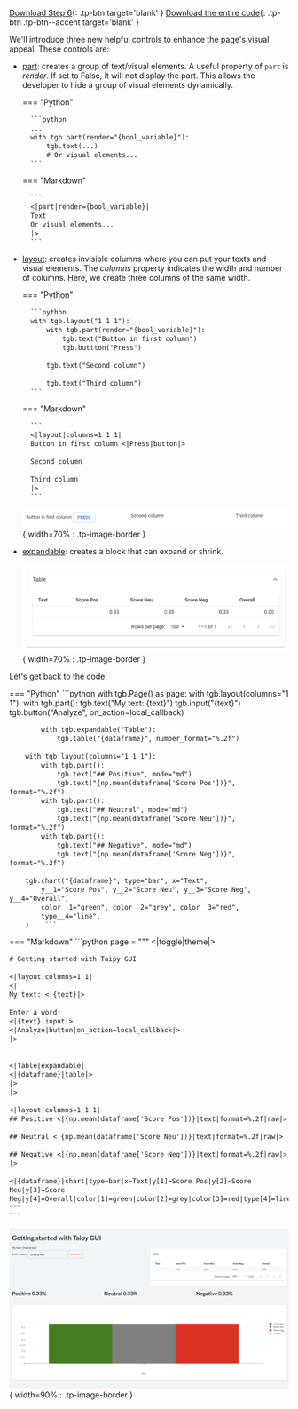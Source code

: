 [Download Step 6](./../src/step_06.zip){: .tp-btn target='blank' }
[Download the entire code](./../src/src.zip){: .tp-btn .tp-btn--accent target='blank' }


We'll introduce three new helpful controls to enhance the page's visual appeal. These controls are:

- [part](../../../../refmans/gui/viselements/generic/part.md): creates a group of text/visual elements.
    A useful property of `part` is *render*. If set to False, it will not display the part.
    This allows the developer to hide a group of visual elements dynamically.

    === "Python"

        ```python
        ...
        with tgb.part(render="{bool_variable}"):
            tgb.text(...)
            # Or visual elements...
        ```
    === "Markdown"

        ```
        <|part|render={bool_variable}|
        Text
        Or visual elements...
        |>
        ```

- [layout](../../../../refmans/gui/viselements/generic/layout.md): creates invisible columns where you
    can put your texts and visual elements. The *columns* property indicates the width and number
    of columns. Here, we create three columns of the same width.

    === "Python"

        ```python
        with tgb.layout("1 1 1"):
            with tgb.part(render="{bool_variable}"):
                tgb.text("Button in first column")
                tgb.buttton("Press")

            tgb.text("Second column")

            tgb.text("Third column")
        ```

    === "Markdown"

        ```
        <|layout|columns=1 1 1|
        Button in first column <|Press|button|>

        Second column

        Third column
        |>
        ```

    ![Layout](images/layout.png){ width=70% : .tp-image-border }


- [expandable](../../../../refmans/gui/viselements/generic/expandable.md): creates a block that can
    expand or shrink.

    ![expandable](images/expandable.png){ width=70% : .tp-image-border }


Let's get back to the code:

=== "Python"
    ```python
    with tgb.Page() as page:
        with tgb.layout(columns="1 1"):
            with tgb.part():
                tgb.text("My text: {text}")
                tgb.input("{text}")
                tgb.button("Analyze", on_action=local_callback)

            with tgb.expandable("Table"):
                tgb.table("{dataframe}", number_format="%.2f")

        with tgb.layout(columns="1 1 1"):
            with tgb.part():
                tgb.text("## Positive", mode="md")
                tgb.text("{np.mean(dataframe['Score Pos'])}", format="%.2f")
            with tgb.part():
                tgb.text("## Neutral", mode="md")
                tgb.text("{np.mean(dataframe['Score Neu'])}", format="%.2f")
            with tgb.part():
                tgb.text("## Negative", mode="md")
                tgb.text("{np.mean(dataframe['Score Neg'])}", format="%.2f")

        tgb.chart("{dataframe}", type="bar", x="Text",
            y__1="Score Pos", y__2="Score Neu", y__3="Score Neg", y__4="Overall",
            color__1="green", color__2="grey", color__3="red",
            type__4="line",
        )    ```
=== "Markdown"
    ```python
    page = """
    <|toggle|theme|>

    # Getting started with Taipy GUI

    <|layout|columns=1 1|
    <|
    My text: <|{text}|>

    Enter a word:
    <|{text}|input|>
    <|Analyze|button|on_action=local_callback|>
    |>


    <|Table|expandable|
    <|{dataframe}|table|>
    |>
    |>

    <|layout|columns=1 1 1|
    ## Positive <|{np.mean(dataframe['Score Pos'])}|text|format=%.2f|raw|>

    ## Neutral <|{np.mean(dataframe['Score Neu'])}|text|format=%.2f|raw|>

    ## Negative <|{np.mean(dataframe['Score Neg'])}|text|format=%.2f|raw|>
    |>

    <|{dataframe}|chart|type=bar|x=Text|y[1]=Score Pos|y[2]=Score Neu|y[3]=Score Neg|y[4]=Overall|color[1]=green|color[2]=grey|color[3]=red|type[4]=line|>
    """
    ```

![Layout](images/result.png){ width=90% : .tp-image-border }
